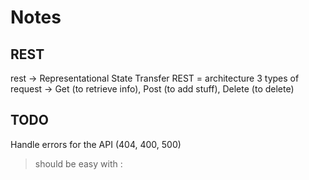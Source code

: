 # Notes  

## REST  

rest -> Representational State Transfer 
REST = architecture 
3 types of request -> Get (to retrieve info), Post (to add stuff), Delete (to delete)

## TODO   
Handle errors for the API (404, 400, 500)
> should be easy with : 
<!-- except : 
    abort (404, "url does not exist") -->

